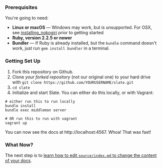 ### Prerequisites

You're going to need:

 - **Linux or macOS** — Windows may work, but is unsupported. For OSX, see [installing_nokogiri](https://github.com/sparklemotion/nokogiri.org-tutorials/blob/master/content/installing_nokogiri.md) prior to getting started
 - **Ruby, version 2.2.5 or newer**
 - **Bundler** — If Ruby is already installed, but the `bundle` command doesn't work, just run `gem install bundler` in a terminal.

### Getting Set Up

1. Fork this repository on Github.
2. Clone *your forked repository* (not our original one) to your hard drive with `git clone https://github.com/YOURUSERNAME/slate.git`
3. `cd slate`
4. Initialize and start Slate. You can either do this locally, or with Vagrant:

```shell
# either run this to run locally
bundle install
bundle exec middleman server

# OR run this to run with vagrant
vagrant up
```

You can now see the docs at http://localhost:4567. Whoa! That was fast!

### What Now?

The next step is to [learn how to edit `source/index.md` to change the content of your docs](Markdown-Syntax).